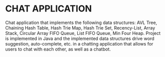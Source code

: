# CHAT APPLICATION

Chat application that implements the following data structures: AVL Tree, Chaining Hash Table, Hash Trie Map, Hash Trie Set, Recency-List, Array Stack, Circular Array FIFO Queue, List FIFO Queue, Min Four Heap. Project is implemented in Java and the implemented data structures drive word suggestion, auto-complete, etc. in a chatting application that allows for users to chat with each other, as well as a chatbot.
